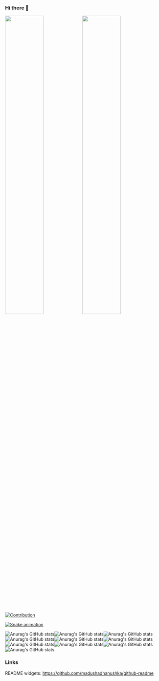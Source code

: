 ### Hi there 👋

<!--
**Plueres/plueres** is a ✨ _special_ ✨ repository because its `README.md` (this file) appears on your GitHub profile.

Here are some ideas to get you started:

- 🔭 I’m currently working on ...
- 🌱 I’m currently learning ...
- 👯 I’m looking to collaborate on ...
- 🤔 I’m looking for help with ...
- 💬 Ask me about ...
- 📫 How to reach me: ...
- 😄 Pronouns: ...
- ⚡ Fun fact: ...
-->

<img src="https://github-readme-streak-stats.herokuapp.com/?user=Plueres&theme=dark&hide_border=true" width="50%" ><img width="50%" src="https://github-readme-stats.vercel.app/api?username=Plueres&theme=dark&show_icons=true&hide_border=true&count_private=true&include_all_commits=true" /> 
[![Contribution](https://activity-graph.herokuapp.com/graph?username=Plueres&theme=dark&hide_border=true&area=true)](https://github.com/anuraghazra/github-readme-stats)


[![Snake animation](https://github.com/Plueres/github-readme/blob/output/github-contribution-snake.svg)]()


<!--
[![Top Langs](https://github-readme-stats.vercel.app/api/top-langs/?username=Plueres&theme=dark&hide_border=true&layout=compact)](https://github.com/anuraghazra/github-readme-stats)
<img src="https://github-readme-stats.vercel.app/api/top-langs?username=Plueres&show_icons=true&locale=en&layout=compact&theme=chartreuse-dark" alt="ovi" />
<img src="https://img.shields.io/twitter/follow/_Rickname_?logo=twitter&style=for-the-badge" alt="_Rickname_" /> -->


![Anurag's GitHub stats](https://github-readme-stats.vercel.app/api?username=anuraghazra&show_icons=true&theme=dark)![Anurag's GitHub stats](https://github-readme-stats.vercel.app/api?username=anuraghazra&show_icons=true&theme=radical)![Anurag's GitHub stats](https://github-readme-stats.vercel.app/api?username=anuraghazra&show_icons=true&theme=merko)![Anurag's GitHub stats](https://github-readme-stats.vercel.app/api?username=anuraghazra&show_icons=true&theme=gruvbox)![Anurag's GitHub stats](https://github-readme-stats.vercel.app/api?username=anuraghazra&show_icons=true&theme=tokyonight)![Anurag's GitHub stats](https://github-readme-stats.vercel.app/api?username=anuraghazra&show_icons=true&theme=onedark)![Anurag's GitHub stats](https://github-readme-stats.vercel.app/api?username=anuraghazra&show_icons=true&theme=cobalt)![Anurag's GitHub stats](https://github-readme-stats.vercel.app/api?username=anuraghazra&show_icons=true&theme=synthwave)![Anurag's GitHub stats](https://github-readme-stats.vercel.app/api?username=anuraghazra&show_icons=true&theme=highcontrast)![Anurag's GitHub stats](https://github-readme-stats.vercel.app/api?username=anuraghazra&show_icons=true&theme=dracula)




### Links
README widgets: https://github.com/madushadhanushka/github-readme

